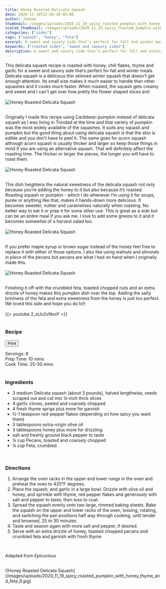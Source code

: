 ```yaml
---
title: Honey Roasted Delicata Squash
date: 2020-11-19T22:56:20-05:00
author: Joanne
thumbnail: /images/uploads/2020_11_19_spicy_roasted_pumpkin_with_honey_thyme_and_feta_1.jpg
scaled_thumbnail: /images/uploads/2020_11_19_spicy_roasted_pumpkin_with_honey_thyme_and_feta_0.jpg
categories: ["sides"]
tags: ["squash", "honey", "feta"]
excerpt: A sweet and savory side that’s perfect for fall and winter meals
keywords: ["roasted sides", "sweet and savoury sides"]
description: A sweet and savory side that’s perfect for fall and winter meals
---
```

<span class="blog-text">

This delicata squash recipe is roasted with honey, chili flakes, thyme and garlic for a sweet and savory side that’s perfect for fall and winter meals. Delicata squash is a delicious thin skinned winter squash that doesn't get enough attention. Its small size makes it much easier to handle than other squashes and it cooks much faster. When roasted, the squash gets creamy and sweet and I can't get over how pretty the flower shaped slices are! 
</br>
</br>
![Honey Roasted Delicata Squash](/images/uploads/2020_11_19_spicy_roasted_pumpkin_with_honey_thyme_and_feta_2.jpg)
</br>
</br>

Originally I made this recipe using Caribbean pumpkin instead of delicata squash as I was living in Trinidad at the time and that variety of pumpkin was the most widely available of the squashes.  It suits any squash and pumpkin but the good thing about using delicata squash is that the skin is edible and you don’t have to peel it. The same goes for acorn squash although acorn squash is usually thicker and larger so keep those things in mind if you are using an alternative squash. That will definitely affect the roasting time. The thicker or larger the pieces, the longer you will have to roast them.
</br>
</br>
![Honey Roasted Delicata Squash](/images/uploads/2020_11_19_spicy_roasted_pumpkin_with_honey_thyme_and_feta_3.jpg)
</br>
</br>

This dish heightens the natural sweetness of the delicata squash not only because you’re adding the honey to it but also because it’s roasted. Roasting squash or pumpkin - which I do whenever I’m using it for soups, purée or anything like that, makes it hands-down more delicious. It becomes sweeter, nuttier and caramelises naturally when roasting. No better way to eat it or prep it for some other use. This is great as a side but can be an entire meal if you ask me. I love to add some greens to it and it becomes somewhat of a harvest salad too. 
</br>
</br>
![Honey Roasted Delicata Squash](/images/uploads/2020_11_19_spicy_roasted_pumpkin_with_honey_thyme_and_feta_4.jpg)
</br>
</br>

If you prefer maple syrup or brown sugar instead of the honey feel free to replace it with either of those options. I also like using walnuts and almonds in place of the pecans but pecans are what I had on hand when I originally made this.
</br>
</br>
![Honey Roasted Delicata Squash](/images/uploads/2020_11_19_spicy_roasted_pumpkin_with_honey_thyme_and_feta_5.jpg)
</br>
</br>

Finishing it off with the crumbled feta, toasted chopped nuts and an extra drizzle of honey makes this pumpkin dish over the top. Adding the salty brininess of the feta and extra sweetness from the honey is just too perfect. We loved this side and hope you do to!!
</br>
</br>
{{< youtube 2_sUo2vNnoY >}}
</br>
</br>
</span>

### Recipe
<div print_button><form>
<input type="button" value="Print" class="btn__print" onClick="window.print()">
</form></div>

<div>Servings: <span itemprop="recipeYield">8</div>
<div>Prep Time: <meta itemprop="prepTime" content="PT10M">10 mins</div>
<div>Cook Time: <meta itemprop="cookTime" content="PT30M">25-30 mins</div>
</br>

### Ingredients

* <span itemprop="recipeIngredient">3 medium Delicata squash (about 3 pounds), halved lengthwise, seeds scraped out and cut into &frac14;-inch thick slices</span>
* <span itemprop="recipeIngredient">4 garlic cloves, peeled and coarsely chopped</span>
* <span itemprop="recipeIngredient">4 fresh thyme sprigs plus more for garnish</span>
* <span itemprop="recipeIngredient">&frac12;-1 teaspoon red-pepper flakes (depending on how spicy you want them)</span>
* <span itemprop="recipeIngredient">3 tablespoons extra-virgin olive oil</span>
* <span itemprop="recipeIngredient">3 tablespoons honey plus more for drizzling</span>
* <span itemprop="recipeIngredient">salt and freshly ground black pepper to taste</span>
* <span itemprop="recipeIngredient">&frac14; cup Pecans, toasted and coarsely chopped</span>
* <span itemprop="recipeIngredient">&frac14; cup Feta, crumbled</span>
</br>

### Directions

1. Arrange the oven racks in the upper and lower rungs in the oven and preheat the oven to 425°F degrees. 
2. Place the squash, and garlic in a large bowl. Drizzle with olive oil and honey, and sprinkle with thyme, red pepper flakes and generously with salt and pepper to taste; then toss to coat.
3. Spread the squash evenly onto two large, rimmed baking sheets. Bake the squash on the upper and lower racks of the oven, tossing, rotating, and switching the pan positions half way through cooking, until tender and browned, 25 to 30 minutes. 
4. Taste and season again with more salt and pepper, if desired. 
5. Serve with an extra drizzle of honey, toasted chopped pecans and crumbled feta and garnish with fresh thyme
</br>

Adapted from _Epicurious_

</br>
![Honey Roasted Delicata Squash](/images/uploads/2020_11_19_spicy_roasted_pumpkin_with_honey_thyme_and_feta_6.jpg)